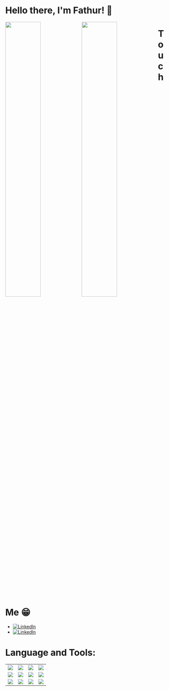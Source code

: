 # Hello there, I'm Fathur! 👋

<img align="left" width="47%" src="https://github-readme-stats.vercel.app/api?username=FathurAnshari&show_icons=true&theme=radical"/>

<img align="left" width="47%" src="https://github-readme-stats.vercel.app/api/top-langs/?username=FathurAnshari&layout=compact"/>

# Touch Me 😁
<ul style=>
  <li><a href="https://www.linkedin.com/in/fathurmfa/" target="_blank"><img alt="LinkedIn" src="https://img.shields.io/badge/Fathur Anshari-%230077B5.svg?style=for-the-badge&logo=linkedin&logoColor=white"/></a>
  </li>
  <li><a href="https://www.instagram.com/alanshari__/" target="_blank"><img alt="LinkedIn" src="https://img.shields.io/badge/alanshari__-%23E4405F.svg?style=for-the-badge&logo=Instagram&logoColor=white"/></a>
  </li>
</ul>

# Language and Tools:
<table style="width:100%">
  <tr>
    <td><img src="https://img.shields.io/badge/javascript-%23323330.svg?style=for-the-badge&logo=javascript&logoColor=%23F7DF1E"/></th>
    <td><img src="https://img.shields.io/badge/typescript-%23007ACC.svg?style=for-the-badge&logo=typescript&logoColor=white"/></th>
    <td><img src="https://img.shields.io/badge/kotlin-%230095D5.svg?style=for-the-badge&logo=kotlin&logoColor=white"/></th>
    <td><img src="https://img.shields.io/badge/python-3670A0?style=for-the-badge&logo=python&logoColor=ffdd54"/></th>
  </tr>
  <tr>
    <td><img src="https://img.shields.io/badge/java-%23ED8B00.svg?style=for-the-badge&logo=java&logoColor=white"/></td>
    <td><img src="https://img.shields.io/badge/react-%2320232a.svg?style=for-the-badge&logo=react&logoColor=%2361DAFB"/></td>
    <td><img src="https://img.shields.io/badge/Android%20Studio-3DDC84.svg?style=for-the-badge&logo=android-studio&logoColor=white"/></td>
    <td><img src="https://img.shields.io/badge/Next-black?style=for-the-badge&logo=next.js&logoColor=white"/></td>
  </tr>
  <tr>
    <td><img src="https://img.shields.io/badge/redux-%23593d88.svg?style=for-the-badge&logo=redux&logoColor=white"/></td>
    <td><img src="https://img.shields.io/badge/Firebase-039BE5?style=for-the-badge&logo=Firebase&logoColor=white"/></td>
    <td><img src="https://img.shields.io/badge/MongoDB-%234ea94b.svg?style=for-the-badge&logo=mongodb&logoColor=white"/></td>
    <td><img src="https://img.shields.io/badge/chakra-%234ED1C5.svg?style=for-the-badge&logo=chakraui&logoColor=white"/></td>
  </tr>
</table>
